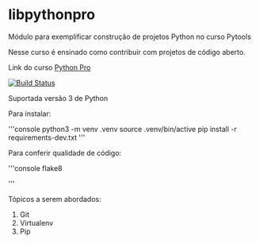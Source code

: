 # libpythonpro
Módulo para exemplificar construção de projetos Python no curso Pytools

Nesse curso é ensinado como contribuir com projetos de código aberto.

Link do curso [Python Pro](https://www.python.pro.br/)

[![Build Status](https://travis-ci.org/Al1rios/libpythonpro.svg?branch=master)](https://travis-ci.org/Al1rios/libpythonpro)

Suportada versão 3 de Python

Para instalar:

'''console
python3 -m venv .venv
source .venv/bin/active
pip install -r requirements-dev.txt
'''

Para conferir qualidade de código:

'''console
flake8

'''

Tópicos a serem abordados:
  1. Git
  2. Virtualenv
  3. Pip